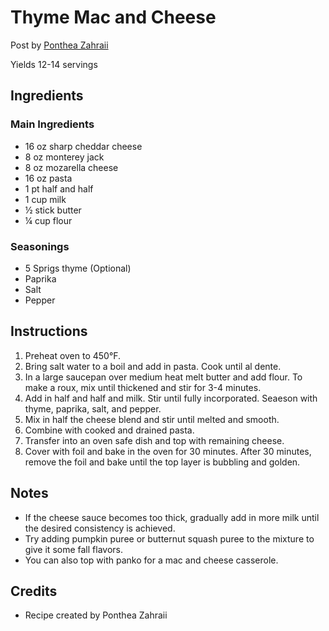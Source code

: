 # Thyme Mac and Cheese

Post by [Ponthea Zahraii](https://github.com/pontheazahraii)

Yields 12-14 servings

## Ingredients

### Main Ingredients

- 16 oz sharp cheddar cheese
- 8 oz monterey jack
- 8 oz mozarella cheese
- 16 oz pasta
- 1 pt half and half
- 1 cup milk
- ½ stick butter
- ¼ cup flour

### Seasonings

- 5 Sprigs thyme (Optional)
- Paprika
- Salt
- Pepper

## Instructions

1. Preheat oven to 450°F.
2. Bring salt water to a boil and add in pasta. Cook until al dente.
3. In a large saucepan over medium heat melt butter and add flour. To make a roux, mix until thickened and stir for 3-4 minutes.
4. Add in half and half and milk. Stir until fully incorporated. Seaeson with thyme, paprika, salt, and pepper.
5. Mix in half the cheese blend and stir until melted and smooth.
6. Combine with cooked and drained pasta.
7. Transfer into an oven safe dish and top with remaining cheese.
8. Cover with foil and bake in the oven for 30 minutes. After 30 minutes, remove the foil and bake until the top layer is bubbling and golden.

## Notes

- If the cheese sauce becomes too thick, gradually add in more milk until the desired consistency is achieved.
- Try adding pumpkin puree or butternut squash puree to the mixture to give it some fall flavors.
- You can also top with panko for a mac and cheese casserole.

## Credits

- Recipe created by Ponthea Zahraii
